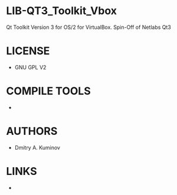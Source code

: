 # LIB-QT3_Toolkit_Vbox
Qt Toolkit Version 3 for OS/2 for VirtualBox. Spin-Off of Netlabs Qt3

LICENSE
===============
* GNU GPL V2

COMPILE TOOLS
===============
* 
 
AUTHORS
===============
* Dmitry A. Kuminov

LINKS
===============
* 
